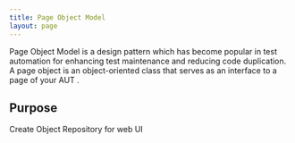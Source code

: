 ```yaml
---
title: Page Object Model
layout: page
---
```


Page Object Model is a design pattern which has become popular in test automation for enhancing test maintenance and reducing code duplication. A page object is an object-oriented class that serves as an interface to a page of your AUT .

## Purpose

Create Object Repository for web UI
